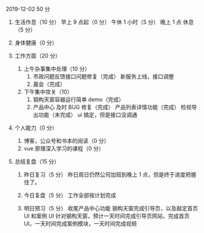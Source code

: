 2019-12-02
50 分

1. 生活作息（10 分）
   早上 9 点起（0 分）
   午休 1 小时（5 分）
   晚上 1 点 休息（5 分）
2. 身体健康（0 分）
3. 工作方面（20 分）

   1. 上午杂事集中处理（10 分）
      1. 市政问题反馈接口问题修复（完成）
         新服务上线，接口调整
      2. 晨会（完成）
   2. 下午集中攻关（10）
      1. 钢构天窗容器运行简单 demo（完成）
      2. 产品中心
         及时 BUG 修复（完成）
         产品列表详情功能（完成）
         检视导出功能（未完成）
         ui 搞定，但是接口没调通

4. 个人能力（0 分）

   1. 博客，公众号和书本的阅读（0 分）
   2. vue 原理深入学习的课程（0 分）

5. 总结复盘（15 分）

   1. 昨日复习（5 分）
      昨日周日仍然公司加班到晚上 1 点，但是终于进度把握住了。
   2. 今日复盘（5 分）
      工作全部按计划完成

   3. 明日预习（5 分）
      收尾产品中心功能
      钢构天窗完成引导页，以及敲定首页 UI 和案例 UI
      针对钢构天窗，预计一天时间完成引导页网站，完成首页 UI，一天时间完成案例模块，一天时间完成视频
